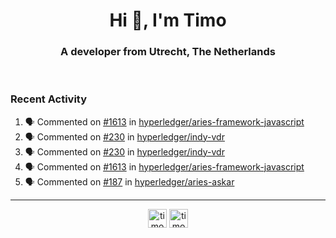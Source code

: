 <h1 align="center">Hi 👋, I'm Timo</h1>
<h3 align="center">A developer from Utrecht, The Netherlands</h3>
<br/>
<!-- https://github.com/rahuldkjain/github-profile-readme-generator --!>

<!--  <p align="left"><img src="https://github-readme-stats.vercel.app/api?username=timoglastra&show_icons=true&count_private=true&" alt="timoglastra" /></p> --!>

<!--
Github language stats
<p align="left"><img src="https://github-readme-stats.vercel.app/api/top-langs/?username=timoglastra&layout=compact" alt="timoglastra" /><p>
-->

<!-- Codestats language stats -->
<!-- <p align="left"><img src="https://codestats-readme.vercel.app/api/top-langs/?username=timoglastra&layout=compact&language_count=12" alt="timoglastra" /><p>    --!>
  
<h3>Recent Activity</h3>

<!--START_SECTION:activity-->
1. 🗣 Commented on [#1613](https://github.com/hyperledger/aries-framework-javascript/issues/1613#issuecomment-1783446007) in [hyperledger/aries-framework-javascript](https://github.com/hyperledger/aries-framework-javascript)
2. 🗣 Commented on [#230](https://github.com/hyperledger/indy-vdr/pull/230#issuecomment-1782684646) in [hyperledger/indy-vdr](https://github.com/hyperledger/indy-vdr)
3. 🗣 Commented on [#230](https://github.com/hyperledger/indy-vdr/pull/230#issuecomment-1782682822) in [hyperledger/indy-vdr](https://github.com/hyperledger/indy-vdr)
4. 🗣 Commented on [#1613](https://github.com/hyperledger/aries-framework-javascript/issues/1613#issuecomment-1782458705) in [hyperledger/aries-framework-javascript](https://github.com/hyperledger/aries-framework-javascript)
5. 🗣 Commented on [#187](https://github.com/hyperledger/aries-askar/issues/187#issuecomment-1780962440) in [hyperledger/aries-askar](https://github.com/hyperledger/aries-askar)
<!--END_SECTION:activity-->

---

<p align="center">
<a href="https://twitter.com/timoglastra" target="blank"><img align="center" src="https://cdn.jsdelivr.net/npm/simple-icons@3.0.1/icons/twitter.svg" alt="timoglastra" height="30" width="30" /></a>
<a href="https://linkedin.com/in/timoglastra" target="blank"><img align="center" src="https://cdn.jsdelivr.net/npm/simple-icons@3.0.1/icons/linkedin.svg" alt="timoglastra" height="30" width="30" /></a>
</p>



